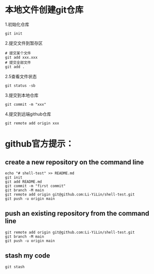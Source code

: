 # 本地文件创建git仓库

1.初始化仓库

```
git init
```

2.提交文件到暂存区

```
# 提交某个文件
git add xxx.xxx
# 提交全部文件
git add .  
```

2.5查看文件状态

```
git status -sb
```

3.提交到本地仓库

```
git commit -m "xxx"
```

4.提交到远端github仓库

```
git remote add origin xxx
```

# github官方提示：
## create a new repository on the command line

```
echo "# shell-test" >> README.md
git init
git add README.md
git commit -m "first commit"
git branch -M main
git remote add origin git@github.com:Li-YiLin/shell-test.git
git push -u origin main
```

## push an existing repository from the command line

```
git remote add origin git@github.com:Li-YiLin/shell-test.git
git branch -M main
git push -u origin main
```

## stash my code
```
git stash
```
